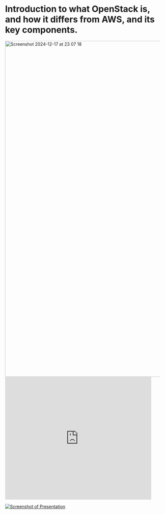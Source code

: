 # Introduction to what OpenStack is, and how it differs from AWS, and its key components.

<img width="1095" alt="Screenshot 2024-12-17 at 23 07 18" src="https://github.com/user-attachments/assets/4d5ff474-26a6-4a21-a782-a2faee352a4c" />

<iframe src="https://www.slideshare.net/slideshow/embed_code/key/cq6nDIMYQy1qVO?hostedIn=slideshare&page=upload" width="476" height="400" frameborder="0" marginwidth="0" marginheight="0" scrolling="no"></iframe>

[![Screenshot of Presentation](https://github.com/user-attachments/assets/4d5ff474-26a6-4a21-a782-a2faee352a4c)](https://www.slideshare.net/slideshow/embed_code/key/cq6nDIMYQy1qVO?hostedIn=slideshare&page=upload)
